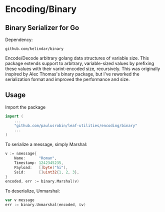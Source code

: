 # Encoding/Binary

## Binary Serializer for Go
Dependency:
```
github.com/kelindar/binary
```
Encode/Decode arbitrary golang data structures of variable size. This package extends support to arbitrary, variable-sized values by prefixing these values with their varint-encoded size, recursively. This was originally inspired by Alec Thomas's binary package, but I've reworked the serialization format and improved the performance and size.

## Usage
Import the package
```go
import (
    ...
    "github.com/paulusrobin/leaf-utilities/encoding/binary"
    ...
)
```
To serialize a message, simply Marshal:
```go
v := &message{
    Name:      "Roman",
    Timestamp: 1242345235,
    Payload:   []byte("hi"),
    Ssid:      []uint32{1, 2, 3},
}
encoded, err := binary.Marshal(v)
```

To deserialize, Unmarshal:
```go
var v message
err := binary.Unmarshal(encoded, &v)
```